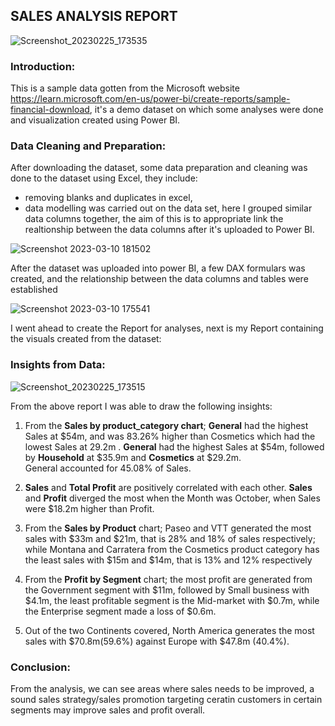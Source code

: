 ## SALES ANALYSIS REPORT 

![Screenshot_20230225_173535](https://user-images.githubusercontent.com/103421528/224388548-0d648536-4b01-494b-92e0-3a34e773f66a.png)

### **Introduction:** 
This is a sample data gotten from the Microsoft website https://learn.microsoft.com/en-us/power-bi/create-reports/sample-financial-download, it's a demo dataset on which some analyses were done and visualization created using Power BI.

### **Data Cleaning and Preparation:**
After downloading the dataset, some data preparation and cleaning was done to the dataset using Excel, they include: 
* removing blanks and duplicates in excel,
* data modelling was carried out on the data set, here I grouped similar data columns together, the aim of this is to appropriate link the realtionship between the data columns after it's uploaded to Power BI.

![Screenshot 2023-03-10 181502](https://user-images.githubusercontent.com/103421528/224385651-1245bbb1-4168-4922-b09b-99602c9028dc.png)


After the dataset was uploaded into power BI, a few DAX formulars was created, and the relationship between the data columns and tables were established

![Screenshot 2023-03-10 175541](https://user-images.githubusercontent.com/103421528/224387552-35a920da-df3a-4abe-aa17-756009fe8810.png)

I went ahead to create the Report for analyses, next is my Report containing the visuals created from the dataset:



### **Insights from Data:**


![Screenshot_20230225_173515](https://user-images.githubusercontent.com/103421528/224388406-10a5c2bf-95c2-4ec7-b2d5-51b13a95d40d.png)

From the above report I was able to draw the following insights:

1. From the **Sales by product_category chart**; **General** had the highest Sales at $54m, and was 83.26% higher than Cosmetics which had the lowest Sales at 29.2m . 
**General** had the highest Sales at $54m, followed by **Household** at $35.9m and **Cosmetics** at $29.2m.  
General accounted for 45.08% of Sales.
   
2. **Sales** and **Total Profit** are positively correlated with each other. **Sales** and **Profit** diverged the most when the Month was October, when Sales were $18.2m higher than Profit. 

3. From the **Sales by Product** chart; Paseo and VTT generated the most sales with $33m and $21m, that is 28% and 18% of sales respectively; while Montana and Carratera from the Cosmetics product category has the least sales with $15m and $14m, that is 13% and 12% respectively

4. From the **Profit by Segment** chart; the most profit are generated from the Government segment with $11m, followed by Small business with $4.1m,  the least profitable segment is the Mid-market with $0.7m, while the Enterprise segment made a loss of $0.6m.

5. Out of the two Continents covered, North America generates the most sales with $70.8m(59.6%) against Europe with $47.8m (40.4%).

### **Conclusion:** 

From the analysis, we can see areas where sales needs to be improved, a sound sales strategy/sales promotion targeting ceratin customers in certain segments may improve sales and profit overall.
